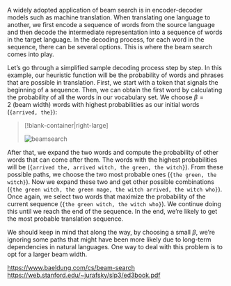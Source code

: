 


A widely adopted application of beam search is in encoder-decoder models such as machine translation. When translating one language to another, we first encode a sequence of words from the source language and then decode the intermediate representation into a sequence of words in the target language. In the decoding process, for each word in the sequence, there can be several options. This is where the beam search comes into play.

Let’s go through a simplified sample decoding process step by step. In this example, our heuristic function will be the probability of words and phrases that are possible in translation. First, we start with a token that signals the beginning of a sequence. Then, we can obtain the first word by calculating the probability of all the words in our vocabulary set. We choose $\beta=2$ (beam width) words with highest probabilities as our initial words (`{arrived, the}`):

> [!blank-container|right-large]
> 
> ![beamsearch](https://www.baeldung.com/wp-content/uploads/sites/4/2021/10/beamsearch.jpg)
> 

After that, we expand the two words and compute the probability of other words that can come after them. The words with the highest probabilities will be (`{arrived the, arrived witch, the green, the witch}`). From these possible paths, we choose the two most probable ones (`{the green, the witch}`). Now we expand these two and get other possible combinations (`{the green witch, the green mage, the witch arrived, the witch who}`). Once again, we select two words that maximize the probability of the current sequence (`{the green witch, the witch who}`). We continue doing this until we reach the end of the sequence. In the end, we’re likely to get the most probable translation sequence.

We should keep in mind that along the way, by choosing a small $\beta$, we’re ignoring some paths that might have been more likely due to long-term dependencies in natural languages. One way to deal with this problem is to opt for a larger beam width.

https://www.baeldung.com/cs/beam-search
https://web.stanford.edu/~jurafsky/slp3/ed3book.pdf

